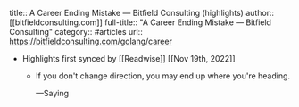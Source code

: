 title:: A Career Ending Mistake — Bitfield Consulting (highlights)
author:: [[bitfieldconsulting.com]]
full-title:: "A Career Ending Mistake — Bitfield Consulting"
category:: #articles
url:: https://bitfieldconsulting.com/golang/career

- Highlights first synced by [[Readwise]] [[Nov 19th, 2022]]
	- If you don't change direction, you may end up where you're heading.
	  
	  —Saying